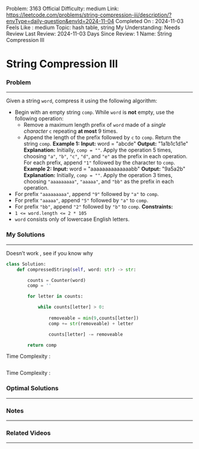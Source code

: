 Problem: 3163
Official Difficulty: medium
Link: https://leetcode.com/problems/string-compression-iii/description/?envType=daily-question&envId=2024-11-04
Completed On : 2024-11-03
Feels Like : medium
Topic: hash table, string
My Understanding: Needs Review
Last Review: 2024-11-03
Days Since Review: 1
Name: String Compression III

# String Compression III
### Problem
___
Given a string `word`, compress it using the following algorithm:
- Begin with an empty string `comp`. While `word` is **not** empty, use the following operation:
	- Remove a maximum length prefix of `word` made of a *single character* `c` repeating **at most** 9 times.
	- Append the length of the prefix followed by `c` to `comp`.
Return the string `comp`.
**Example 1:**
**Input:** word = "abcde"
**Output:** "1a1b1c1d1e"
**Explanation:**
Initially, `comp = ""`. Apply the operation 5 times, choosing `"a"`, `"b"`, `"c"`, `"d"`, and `"e"` as the prefix in each operation.
For each prefix, append `"1"` followed by the character to `comp`.
**Example 2:**
**Input:** word = "aaaaaaaaaaaaaabb"
**Output:** "9a5a2b"
**Explanation:**
Initially, `comp = ""`. Apply the operation 3 times, choosing `"aaaaaaaaa"`, `"aaaaa"`, and `"bb"` as the prefix in each operation.
- For prefix `"aaaaaaaaa"`, append `"9"` followed by `"a"` to `comp`.
- For prefix `"aaaaa"`, append `"5"` followed by `"a"` to `comp`.
- For prefix `"bb"`, append `"2"` followed by `"b"` to `comp`.
**Constraints:**
- `1 <= word.length <= 2 * 105`
- `word` consists only of lowercase English letters.
### My Solutions
___
Doesn’t work , see if you know why
```python
class Solution:
    def compressedString(self, word: str) -> str:

        counts = Counter(word)
        comp = ''

        for letter in counts:

            while counts[letter] > 0:
                
                removeable = min(9,counts[letter])
                comp += str(removeable) + letter

                counts[letter] -= removeable

        return comp
```

Time Complexity :
```python

```

Time Complexity : 
### Optimal Solutions
___

### Notes
___
 
### Related Videos 
___
[]()